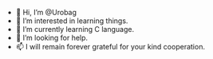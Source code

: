 - 👋 Hi, I’m @Urobag
- 👀 I’m interested in learning things.
- 🌱 I’m currently learning C language. 
- 💞️ I’m looking for help.
- 📫 I will remain forever grateful for your kind cooperation.

<!---
Urobag/Urobag is a ✨ special ✨ repository because its `README.md` (this file) appears on your GitHub profile.
You can click the Preview link to take a look at your changes.
--->

